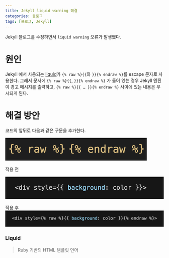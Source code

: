 ```yaml
---
title: Jekyll liquid warning 해결
categories: 블로그
tags: [블로그, Jekyll]
---
```


Jekyll 블로그를 수정하면서 `liquid warning` 오류가 발생했다.

# 원인

Jekyll 에서 사용되는 [liquid](#liquid)가 `{% raw %}{{`와 `}}{% endraw %}`를 escape 문자로 사용한다. 그래서 문서에 `{% raw %}{{`, `}}{% endraw %}` 가 들어 있는 경우 Jekyll 엔진이 경고 메시지를 출력하고, `{% raw %}{{ … }}{% endraw %}` 사이에 있는 내용은 무시되게 된다.

# 해결 방안

코드의 앞뒤로 다음과 같은 구문을 추가한다.

![liquid](/img/liquid1.png)

적용 전

![liquid](/img/liquid2.png)

적용 후  
![liquid](/img/liquid3.png)

### Liquid

> Ruby 기반의 HTML 템플릿 언어
